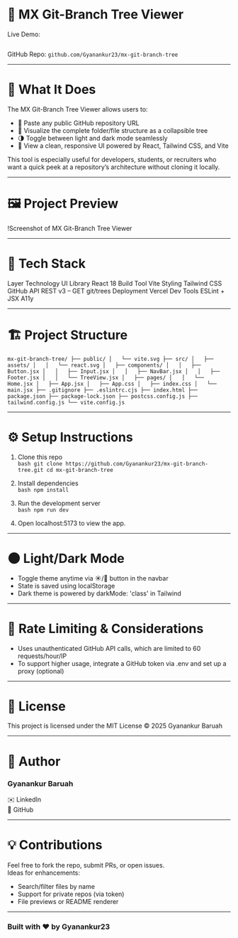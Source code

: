 # 🌳 MX Git-Branch Tree Viewer

Live Demo:

``` https://mx-git-branch-tree.vercel.app/
```

 
GitHub Repo: ``` github.com/Gyanankur23/mx-git-branch-tree ```

---

# 🚀 What It Does

The MX Git-Branch Tree Viewer allows users to:

- 📝 Paste any public GitHub repository URL
- 🌲 Visualize the complete folder/file structure as a collapsible tree
- 🌗 Toggle between light and dark mode seamlessly
- 🎨 View a clean, responsive UI powered by React, Tailwind CSS, and Vite

This tool is especially useful for developers, students, or recruiters who want a quick peek at a repository’s architecture without cloning it locally.

---

# 🖼️ Project Preview

!Screenshot of MX Git-Branch Tree Viewer <!-- Replace this with an actual screenshot if you wish -->

---

# 🧠 Tech Stack

Layer  Technology
UI Library  React 18
Build Tool  Vite
Styling  Tailwind CSS
GitHub API  REST v3 – GET git/trees
Deployment  Vercel
Dev Tools  ESLint + JSX A11y

---

# 🏗️ Project Structure

`
mx-git-branch-tree/
├── public/
│   └── vite.svg
├── src/
│   ├── assets/
│   │   └── react.svg
│   ├── components/
│   │   ├── Button.jsx
│   │   ├── Input.jsx
│   │   ├── NavBar.jsx
│   │   ├── Footer.jsx
│   │   └── TreeView.jsx
│   ├── pages/
│   │   └── Home.jsx
│   ├── App.jsx
│   ├── App.css
│   ├── index.css
│   └── main.jsx
├── .gitignore
├── .eslintrc.cjs
├── index.html
├── package.json
├── package-lock.json
├── postcss.config.js
├── tailwind.config.js
└── vite.config.js
`

---

# ⚙️ Setup Instructions

1. Clone this repo  
   `bash
   git clone https://github.com/Gyanankur23/mx-git-branch-tree.git
   cd mx-git-branch-tree
   `

2. Install dependencies  
   `bash
   npm install
   `

3. Run the development server  
   `bash
   npm run dev
   `

4. Open localhost:5173 to view the app.

---

# 🌑 Light/Dark Mode

- Toggle theme anytime via ☀️/🌙 button in the navbar
- State is saved using localStorage
- Dark theme is powered by darkMode: 'class' in Tailwind

---

# 🔐 Rate Limiting & Considerations

- Uses unauthenticated GitHub API calls, which are limited to 60 requests/hour/IP
- To support higher usage, integrate a GitHub token via .env and set up a proxy (optional)

---

# 📄 License

This project is licensed under the MIT License © 2025 Gyanankur Baruah

---

# 🙌 Author

### Gyanankur Baruah  
✉️ LinkedIn  
🔗 GitHub

---

# 💡 Contributions

Feel free to fork the repo, submit PRs, or open issues.  
Ideas for enhancements:
- Search/filter files by name
- Support for private repos (via token)
- File previews or README renderer

---

### Built with ❤️ by Gyanankur23
